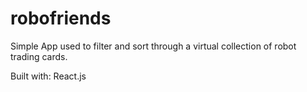 # robofriends

Simple App used to filter and sort through a virtual collection of robot trading cards. 

Built with:
React.js


